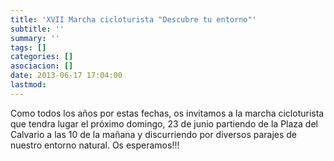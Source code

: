 ```yaml
---
title: 'XVII Marcha cicloturista "Descubre tu entorno"'
subtitle: ''
summary: ''
tags: []
categories: []
asociacion: []
date: 2013-06-17 17:04:00
lastmod:
---
```


Como todos los años por estas fechas, os invitamos a la marcha cicloturista que tendra lugar el próximo domingo, 23 de junio partiendo de la Plaza del Calvario a las 10 de la mañana y discurriendo por diversos parajes de nuestro entorno natural.
Os esperamos!!!

